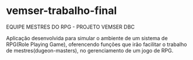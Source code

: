 # vemser-trabalho-final
EQUIPE MESTRES DO RPG - PROJETO VEMSER DBC

Aplicação desenvolvida para simular o ambiente de um sistema de RPG(Role Playing Game), oferencendo funções que irão facilitar o trabalho de mestres(dugeon-masters), no gerenciamento de um jogo de RPG. 
